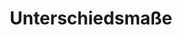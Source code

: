 ---
layout: default
title: Unterschiedsmaße
nav_order: 2
parent: unterschiede
grand_parent: statistik
has_children: true
has_toc: true
---